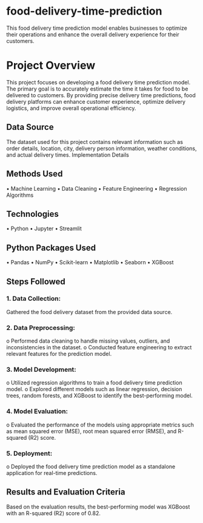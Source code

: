 # food-delivery-time-prediction
This food delivery time prediction model enables businesses to optimize their operations and enhance the overall delivery experience for their customers.


# Project Overview
This project focuses on developing a food delivery time prediction model. The primary goal is to accurately estimate the time it takes for food to be delivered to customers. By providing precise delivery time predictions, food delivery platforms can enhance customer experience, optimize delivery logistics, and improve overall operational efficiency.

## Data Source
The dataset used for this project contains relevant information such as order details, location, city, delivery person information, weather conditions, and actual delivery times.
Implementation Details


## Methods Used
•	Machine Learning
•	Data Cleaning
•	Feature Engineering
•	Regression Algorithms

## Technologies
•	Python
•	Jupyter
•	Streamlit


## Python Packages Used
•	Pandas
•	NumPy
•	Scikit-learn
•	Matplotlib
•	Seaborn
•	XGBoost

## Steps Followed

### 1.	Data Collection: 
Gathered the food delivery dataset from the provided data source.

### 2.	Data Preprocessing:
o	Performed data cleaning to handle missing values, outliers, and inconsistencies in the dataset.
o	Conducted feature engineering to extract relevant features for the prediction model.

### 3.	Model Development:
o	Utilized regression algorithms to train a food delivery time prediction model.
o	Explored different models such as linear regression, decision trees, random forests, and XGBoost to identify the best-performing model.

### 4.	Model Evaluation:
o	Evaluated the performance of the models using appropriate metrics such as mean squared error (MSE), root mean squared error (RMSE), and R-squared (R2) score.

### 5.	Deployment:
o	Deployed the food delivery time prediction model as a standalone application for real-time predictions.

## Results and Evaluation Criteria
Based on the evaluation results, the best-performing model was XGBoost with an R-squared (R2) score of 0.82.
